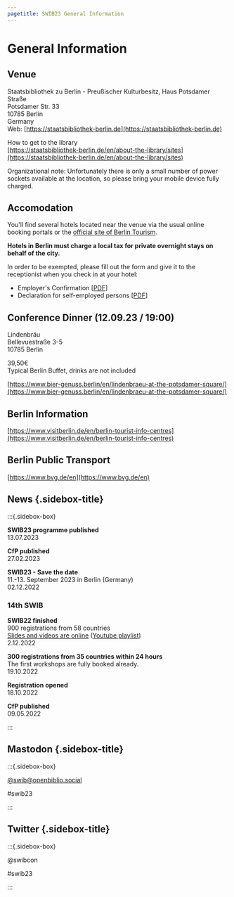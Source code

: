 ```yaml
---
pagetitle: SWIB23 General Information
---
```


<div id="main">

# General Information

## Venue

Staatsbibliothek zu Berlin - Preußischer Kulturbesitz, Haus Potsdamer Straße\
Potsdamer Str. 33\
10785 Berlin\
Germany\
Web: [https://staatsbibliothek-berlin.de](https://staatsbibliothek-berlin.de)

How to get to the library\
[https://staatsbibliothek-berlin.de/en/about-the-library/sites](https://staatsbibliothek-berlin.de/en/about-the-library/sites)

Organizational note: Unfortunately there is only a small number of power sockets available at the location, so please bring your mobile device fully charged.

<div id="accomodation">

## Accomodation

You'll find several hotels located near the venue via the usual online booking portals or the [official site of Berlin Tourism](https://www.visitberlin.de/en/hotels-berlin).

**Hotels in Berlin must charge a local tax for private overnight stays on behalf of the city.**

In order to be exempted, please fill out the form and give it to the receptionist when you check in at your hotel:

* Employer's Confirmation \[[PDF](https://www.berlin.de/sen/finanzen/steuern/downloads/city-tax_employer-s_attestation_.pdf?ts=1649931232)\]
* Declaration for self-employed persons \[[PDF](https://www.berlin.de/sen/finanzen/steuern/downloads/city-tax_self-attestation_.pdf?ts=1649931232)\]


</div>

<div id="conference-dinner">

## Conference Dinner (12.09.23 / 19:00)

Lindenbräu\
Bellevuestraße 3-5<br> 
10785 Berlin

39,50€\
Typical Berlin Buffet, drinks are not included

[https://www.bier-genuss.berlin/en/lindenbraeu-at-the-potsdamer-square/](https://www.bier-genuss.berlin/en/lindenbraeu-at-the-potsdamer-square/)

</div>

<div id="berlin-information">

## Berlin Information

[https://www.visitberlin.de/en/berlin-tourist-info-centres](https://www.visitberlin.de/en/berlin-tourist-info-centres)

</div>

<div id="berlin-public-transport">

## Berlin Public Transport

[https://www.bvg.de/en](https://www.bvg.de/en)

</div>

</div>

<div id="sidebar">

## News {.sidebox-title}

:::{.sidebox-box}

**SWIB23 programme published**\
13.07.2023

**CfP published**\
27.02.2023

**SWIB23 - Save the date**\
11.-13. September 2023 in Berlin (Germany)\
02.12.2022

### 14th SWIB

**SWIB22 finished**\
900 registrations from 58 countries\
[Slides and videos are online](../swib22/programme.html) ([Youtube playlist](https://www.youtube.com/playlist?list=PL7fMsenbLiQ2xcclhSnk1nv752E4N_Nqx))\
2.12.2022

**300 registrations from 35 countries within 24 hours**\
The first workshops are fully booked already.\
19.10.2022

**Registration opened**\
18.10.2022

**CfP published**\
09.05.2022



:::


## Mastodon {.sidebox-title}

:::{.sidebox-box}

[\@swib@openbiblio.social](https://openbiblio.social/@swib)

#swib23

:::

## Twitter {.sidebox-title}

:::{.sidebox-box}

@swibcon

#swib23

:::

</div>



